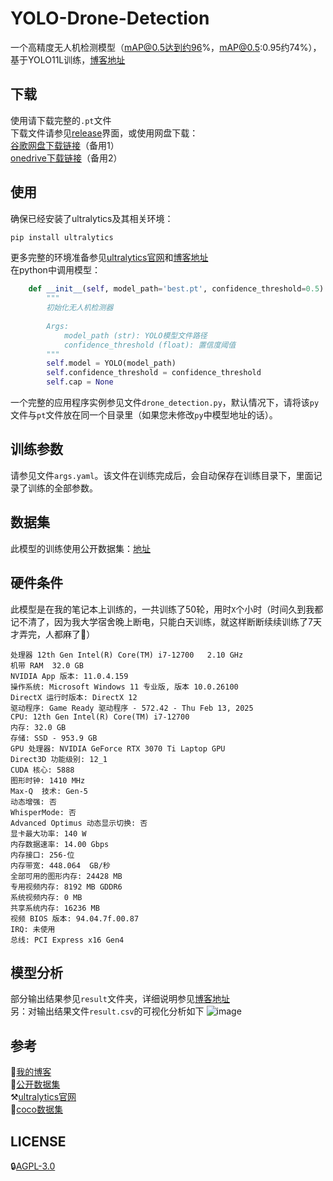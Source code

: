 # YOLO-Drone-Detection
一个高精度无人机检测模型（mAP@0.5达到约96%，mAP@0.5:0.95约74%），基于YOLO11L训练，[博客地址](https://2am.top/2025/03/23/%E5%9F%BA%E4%BA%8EYOLO11%E7%9A%84%E6%97%A0%E4%BA%BA%E6%9C%BA%E6%A3%80%E6%B5%8B%E6%A8%A1%E5%9E%8B%E8%AE%AD%E7%BB%83/)<br>
## 下载
使用请下载完整的`.pt`文件<br>
下载文件请参见[release](https://github.com/forever218/YOLO-Drone-Detection/releases/tag/drone)界面，或使用网盘下载：<br>
[谷歌网盘下载链接](https://drive.google.com/file/d/1ejpxbT4rnFkPcWVy7T8yH3VkJWTF2rWQ/view?usp=sharing)（备用1）<br>
[onedrive下载链接](https://7llb7h-my.sharepoint.com/:u:/g/personal/lisiran_7llb7h_onmicrosoft_com/EZi5fRvC49pLkasMzN_syMgB6psGl2b2uVRtxhWtZQ-m3A?e=ZSOleg)（备用2）<br>
## 使用
确保已经安装了ultralytics及其相关环境：
```cmd
pip install ultralytics
```
更多完整的环境准备参见[ultralytics官网](https://docs.ultralytics.com/zh/quickstart/)和[博客地址](https://2am.top/2025/03/23/%E5%9F%BA%E4%BA%8EYOLO11%E7%9A%84%E6%97%A0%E4%BA%BA%E6%9C%BA%E6%A3%80%E6%B5%8B%E6%A8%A1%E5%9E%8B%E8%AE%AD%E7%BB%83/)<br>
在python中调用模型：
```python
    def __init__(self, model_path='best.pt', confidence_threshold=0.5):
        """
        初始化无人机检测器
        
        Args:
            model_path (str): YOLO模型文件路径
            confidence_threshold (float): 置信度阈值
        """
        self.model = YOLO(model_path)
        self.confidence_threshold = confidence_threshold
        self.cap = None
```
一个完整的应用程序实例参见文件`drone_detection.py`，默认情况下，请将该`py`文件与`pt`文件放在同一个目录里（如果您未修改`py`中模型地址的话）。
## 训练参数
请参见文件`args.yaml`。该文件在训练完成后，会自动保存在训练目录下，里面记录了训练的全部参数。
## 数据集
此模型的训练使用公开数据集：[地址](https://universe.roboflow.com/uavs-7l7kv/uavs-vqpqt)
## 硬件条件
此模型是在我的笔记本上训练的，一共训练了50轮，用时`X`个小时（时间久到我都记不清了，因为我大学宿舍晚上断电，只能白天训练，就这样断断续续训练了7天才弄完，人都麻了🫠）
```message
处理器	12th Gen Intel(R) Core(TM) i7-12700   2.10 GHz
机带 RAM	32.0 GB
NVIDIA App 版本: 11.0.4.159
操作系统: Microsoft Windows 11 专业版, 版本 10.0.26100
DirectX 运行时版本: DirectX 12
驱动程序: Game Ready 驱动程序 - 572.42 - Thu Feb 13, 2025
CPU: 12th Gen Intel(R) Core(TM) i7-12700
内存: 32.0 GB
存储: SSD - 953.9 GB
GPU 处理器: NVIDIA GeForce RTX 3070 Ti Laptop GPU
Direct3D 功能级别: 12_1
CUDA 核心: 5888
图形时钟: 1410 MHz
Max-Q  技术: Gen-5
动态增强: 否
WhisperMode: 否
Advanced Optimus 动态显示切换: 否
显卡最大功率: 140 W
内存数据速率: 14.00 Gbps
内存接口: 256-位
内存带宽: 448.064  GB/秒
全部可用的图形内存: 24428 MB
专用视频内存: 8192 MB GDDR6
系统视频内存: 0 MB
共享系统内存: 16236 MB
视频 BIOS 版本: 94.04.7f.00.87
IRQ: 未使用
总线: PCI Express x16 Gen4
```

## 模型分析
部分输出结果参见`result`文件夹，详细说明参见[博客地址](https://2am.top/2025/03/23/%E5%9F%BA%E4%BA%8EYOLO11%E7%9A%84%E6%97%A0%E4%BA%BA%E6%9C%BA%E6%A3%80%E6%B5%8B%E6%A8%A1%E5%9E%8B%E8%AE%AD%E7%BB%83/)<br>
另：对输出结果文件`result.csv`的可视化分析如下
![image](https://github.com/user-attachments/assets/f3390e0e-5080-4767-bc9a-4994006f92a4)

## 参考
🔗[我的博客](https://2am.top/2025/03/23/%E5%9F%BA%E4%BA%8EYOLO11%E7%9A%84%E6%97%A0%E4%BA%BA%E6%9C%BA%E6%A3%80%E6%B5%8B%E6%A8%A1%E5%9E%8B%E8%AE%AD%E7%BB%83/)<br>
🎨[公开数据集](https://universe.roboflow.com/uavs-7l7kv/uavs-vqpqt)<br>
⚒️[ultralytics官网](https://docs.ultralytics.com/zh/quickstart/)<br>
🚗[coco数据集](https://cocodataset.org/#home)

## LICENSE
🔒[AGPL-3.0](https://github.com/forever218/YOLO-Drone-Detection?tab=AGPL-3.0-1-ov-file#readme)
